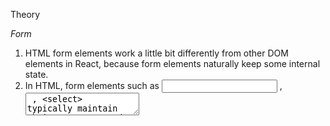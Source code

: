 Theory 

_Form_

1. HTML form elements work a little bit differently from other DOM elements in React, because form elements naturally keep some internal state.
2. In HTML, form elements such as <input> , <textarea> , <select> typically maintain their own state and update it based on user input.
3. In React, Mutable(changeable) state is typically kept in the state property of components, and only updated with setState().

--> Controlled Component
--> Uncontrolled Component


_Controlled Component_

1. Form has the default HTML form behavior of browsing to a new page when the user submits the form. Ifyou want this behavior in React, it just works.
2. But in most cases, it's convienient to have a JS function entered into the form.
3. The standard way to achieve this is with a technique called "Controlled Component".

_When Use Controlled Component_

--> You need to write an event handler for every way your data can change and pipe all of the input state through a React Component.


_Uncontrolled Component_

1. In a controlled component, form data is handled by a React component.
2. The alternative is uncontrolled components, where form data is handled by the DOM itself.
3. To write an uncontrolled component, instead of writing an event handler for every state update, you can use a "ref" to get form values from the DOM. 

_When Use Unontrolled Component_

--> You do not need to write an event handler for every way your data can change and pipe all of the input state through a React Component.
--> Converting a preexisitng codebase to React, or intergrating a React application with a non-React Library.